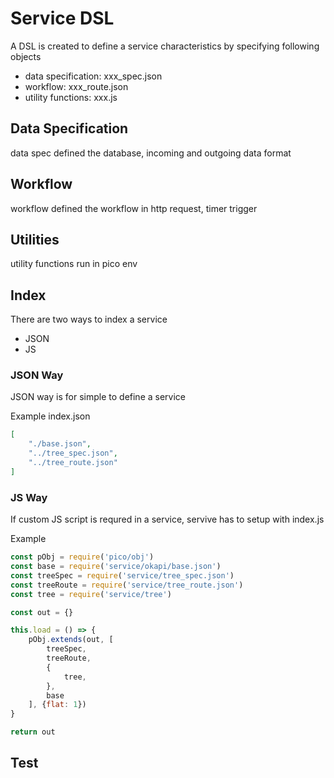 # Service DSL
A DSL is created to define a service characteristics by specifying following objects
- data specification: xxx\_spec.json
- workflow: xxx\_route.json
- utility functions: xxx.js

## Data Specification
data spec defined the database, incoming and outgoing data format

## Workflow
workflow defined the workflow in http request, timer trigger

## Utilities
utility functions run in pico env

## Index
There are two ways to index a service
- JSON
- JS

### JSON Way
JSON way is for simple to define a service

Example index.json
```json
[
	"./base.json",
	"../tree_spec.json",
	"../tree_route.json"
]
```

### JS Way
If custom JS script is requred in a service, servive has to setup with index.js

Example
```js
const pObj = require('pico/obj')
const base = require('service/okapi/base.json')
const treeSpec = require('service/tree_spec.json')
const treeRoute = require('service/tree_route.json')
const tree = require('service/tree')

const out = {}

this.load = () => {
	pObj.extends(out, [
		treeSpec,
		treeRoute,
		{
			tree,
		},
		base
	], {flat: 1})
}

return out
```

## Test

